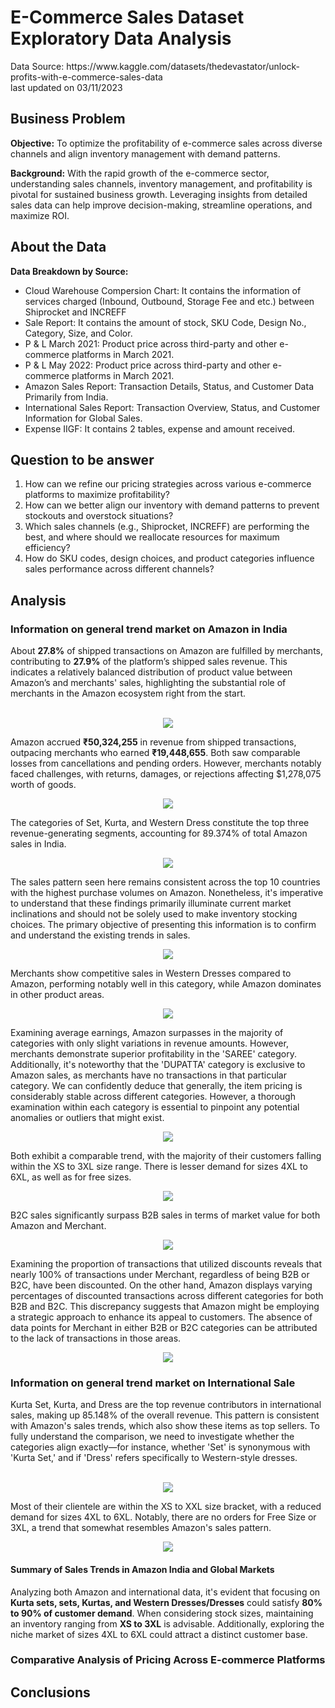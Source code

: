 <h1>E-Commerce Sales Dataset Exploratory Data Analysis</h1> 
Data Source: https://www.kaggle.com/datasets/thedevastator/unlock-profits-with-e-commerce-sales-data
<br>last updated on 03/11/2023
<h2>Business Problem</h2>
<b>Objective:</b> To optimize the profitability of e-commerce sales across diverse channels and align inventory management with demand patterns.

<b>Background:</b> With the rapid growth of the e-commerce sector, understanding sales channels, inventory management, and profitability is pivotal for sustained business growth. Leveraging insights from detailed sales data can help improve decision-making, streamline operations, and maximize ROI.

<h2>About the Data</h2>
<b>Data Breakdown by Source:</b>
<ul>
<li>Cloud Warehouse Compersion Chart: It contains the information of services charged (Inbound, Outbound, Storage Fee and etc.) between Shiprocket and INCREFF </li>
<li>Sale Report: It contains the amount of stock, SKU Code, Design No., Category, Size, and Color.</li>
<li>P & L March 2021: Product price across third-party and other e-commerce platforms in March 2021.</li>
<li>P & L May 2022: Product price across third-party and other e-commerce platforms in March 2021.</li>
<li>Amazon Sales Report: Transaction Details, Status, and Customer Data Primarily from India.</li>
<li>International Sales Report: Transaction Overview, Status, and Customer Information for Global Sales.</li>
<li>Expense IIGF: It contains 2 tables, expense and amount received.</li>
</ul>

<h2>Question to be answer</h2>
<ol>
<li>How can we refine our pricing strategies across various e-commerce platforms to maximize profitability?</li>
<li>How can we better align our inventory with demand patterns to prevent stockouts and overstock situations?</li>
<li>Which sales channels (e.g., Shiprocket, INCREFF) are performing the best, and where should we reallocate resources for maximum efficiency?</li>
<li>How do SKU codes, design choices, and product categories influence sales performance across different channels?</li>
</ol>

<h2>Analysis</h2>
<h3>Information on general trend market on Amazon in India</h3>
About <b>27.8%</b> of shipped transactions on Amazon are fulfilled by merchants, contributing to <b>27.9%</b> of the platform’s shipped sales revenue. This indicates a relatively balanced distribution of product value between Amazon’s and merchants' sales, highlighting the substantial role of merchants in the Amazon ecosystem right from the start.
<br></br>
<p align="center">
  <img src="https://github.com/laysiong/Data-Analysis-Projects/assets/65546211/e1f4a0f9-90b0-4e99-acf1-f2a11760be99">
</p>

Amazon accrued <b>₹50,324,255</b> in revenue from shipped transactions, outpacing merchants who earned <b>₹19,448,655</b>. Both saw comparable losses from cancellations and pending orders. However, merchants notably faced challenges, with returns, damages, or rejections affecting $1,278,075 worth of goods.

<p align="center">
  <img src="https://github.com/laysiong/Data-Analysis-Projects/assets/65546211/577be8e8-43a6-4a68-9dd1-0d64e33fafde">
</p>


The categories of Set, Kurta, and Western Dress constitute the top three revenue-generating segments, accounting for 89.374% of total Amazon sales in India. 
<p align="center">
  <img src="https://github.com/laysiong/Data-Analysis-Projects/assets/65546211/f0baf9e2-cd44-49c5-b7dc-fc2b5da442b4">
</p>

The sales pattern seen here remains consistent across the top 10 countries with the highest purchase volumes on Amazon. Nonetheless, it's imperative to understand that these findings primarily illuminate current market inclinations and should not be solely used to make inventory stocking choices. The primary objective of presenting this information is to confirm and understand the existing trends in sales.

<p align="center">
  <img src="https://github.com/laysiong/Data-Analysis-Projects/assets/65546211/eba055d8-7648-489e-ac1e-d3d1ce971b37">
</p>

Merchants show competitive sales in Western Dresses compared to Amazon, performing notably well in this category, while Amazon dominates in other product areas.
<p align="center">
  <img src="https://github.com/laysiong/Data-Analysis-Projects/assets/65546211/3e5f7779-877c-413a-8f95-b3ae6f7973cb">
</p>


Examining average earnings, Amazon surpasses in the majority of categories with only slight variations in revenue amounts. However, merchants demonstrate superior profitability in the 'SAREE' category. Additionally, it's noteworthy that the 'DUPATTA' category is exclusive to Amazon sales, as merchants have no transactions in that particular category. We can confidently deduce that generally, the item pricing is considerably stable across different categories. However, a thorough examination within each category is essential to pinpoint any potential anomalies or outliers that might exist.
<p align="center">
  <img src="https://github.com/laysiong/Data-Analysis-Projects/assets/65546211/9f6ed031-03c0-4eb1-bbd9-8b4af3634119">
</p>


Both exhibit a comparable trend, with the majority of their customers falling within the XS to 3XL size range. There is lesser demand for sizes 4XL to 6XL, as well as for free sizes.
<p align="center">
  <img src="https://github.com/laysiong/Data-Analysis-Projects/assets/65546211/1c627fad-cda4-4a17-893c-90064183cefc">
</p>

B2C sales significantly surpass B2B sales in terms of market value for both Amazon and Merchant.
<p align="center">
  <img src="https://github.com/laysiong/Data-Analysis-Projects/assets/65546211/5fded3e1-cac3-4799-9a7f-bc06881b8ac2">
</p>

Examining the proportion of transactions that utilized discounts reveals that nearly 100% of transactions under Merchant, regardless of being B2B or B2C, have been discounted. On the other hand, Amazon displays varying percentages of discounted transactions across different categories for both B2B and B2C. This discrepancy suggests that Amazon might be employing a strategic approach to enhance its appeal to customers. The absence of data points for Merchant in either B2B or B2C categories can be attributed to the lack of transactions in those areas.
<p align="center">
  <img src="https://github.com/laysiong/Data-Analysis-Projects/assets/65546211/40d47b72-340a-4e04-9027-4113afe6a81f">
</p>

<h3>Information on general trend market on International Sale</h3>
Kurta Set, Kurta, and Dress are the top revenue contributors in international sales, making up 85.148% of the overall revenue. This pattern is consistent with Amazon's sales trends, which also show these items as top sellers. To fully understand the comparison, we need to investigate whether the categories align exactly—for instance, whether 'Set' is synonymous with 'Kurta Set,' and if 'Dress' refers specifically to Western-style dresses.
<br></br>
<p align="center">
  <img src="https://github.com/laysiong/Data-Analysis-Projects/assets/65546211/03e9151b-a342-4457-be16-ec5b4a9ce3b4">
</p>

Most of their clientele are within the XS to XXL size bracket, with a reduced demand for sizes 4XL to 6XL. Notably, there are no orders for Free Size or 3XL, a trend that somewhat resembles Amazon's sales pattern.

<p align="center">
  <img src="https://github.com/laysiong/Data-Analysis-Projects/assets/65546211/f369a2c7-451c-404b-b7b5-5e8c6cbe4b4b">
</p>

<h4>Summary of Sales Trends in Amazon India and Global Markets</h4>
<p>Analyzing both Amazon and international data, it's evident that focusing on <b>Kurta sets, sets, Kurtas, and Western Dresses/Dresses</b> could satisfy <b>80% to 90% of customer demand</b>. When considering stock sizes, maintaining an inventory ranging from <b>XS to 3XL</b> is advisable. Additionally, exploring the niche market of sizes 4XL to 6XL could attract a distinct customer base.</p>

<h3>Comparative Analysis of Pricing Across E-commerce Platforms</h3>






<!---!
<table cellspacing="0" cellpadding="0" border:none>
<tr>
  <th>Amazon</th>
  <th>Merchant</th>
</tr>

<tr>
  <td>1</td>
  <td>2</td>
</tr>
  
</table> --->

<h2>Conclusions</h2>



